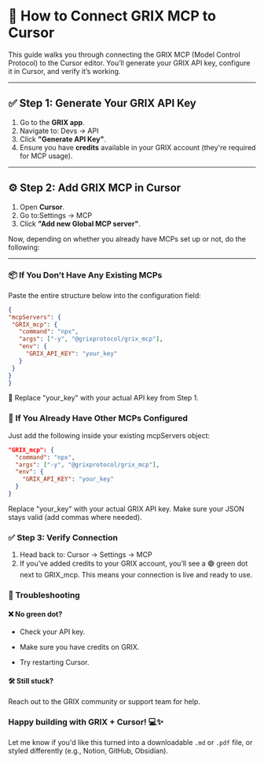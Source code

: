 # 🔌 How to Connect GRIX MCP to Cursor

This guide walks you through connecting the GRIX MCP (Model Control Protocol) to the Cursor editor. You’ll generate your GRIX API key, configure it in Cursor, and verify it’s working.

---

## ✅ Step 1: Generate Your GRIX API Key

1. Go to the **GRIX app**.
2. Navigate to: Devs → API
3. Click **"Generate API Key"**.
4. Ensure you have **credits** available in your GRIX account (they're required for MCP usage).

---

## ⚙️ Step 2: Add GRIX MCP in Cursor

1. Open **Cursor**.
2. Go to:Settings → MCP
3. Click **"Add new Global MCP server"**.

Now, depending on whether you already have MCPs set up or not, do the following:

---

### 📦 If You Don’t Have Any Existing MCPs

Paste the entire structure below into the configuration field:

```json
{
"mcpServers": {
 "GRIX_mcp": {
   "command": "npx",
   "args": ["-y", "@grixprotocol/grix_mcp"],
   "env": {
     "GRIX_API_KEY": "your_key"
   }
 }
}
}
```
🔐 Replace "your_key" with your actual API key from Step 1.

### 🧩 If You Already Have Other MCPs Configured
Just add the following inside your existing mcpServers object:
```json
"GRIX_mcp": {
  "command": "npx",
  "args": ["-y", "@grixprotocol/grix_mcp"],
  "env": {
    "GRIX_API_KEY": "your_key"
  }
}
```
Replace "your_key" with your actual GRIX API key.
Make sure your JSON stays valid (add commas where needed).

### ✅ Step 3: Verify Connection
1. Head back to: Cursor → Settings → MCP
2. If you’ve added credits to your GRIX account, you’ll see a 🟢 green dot next to GRIX_mcp.
This means your connection is live and ready to use.

### 🧠 Troubleshooting

#### ❌ No green dot?

  * Check your API key.

- Make sure you have credits on GRIX.

* Try restarting Cursor.

#### 🛠 Still stuck?

Reach out to the GRIX community or support team for help.

### Happy building with GRIX + Cursor! 💻✨


Let me know if you'd like this turned into a downloadable `.md` or `.pdf` file, or styled differently (e.g., Notion, GitHub, Obsidian).


